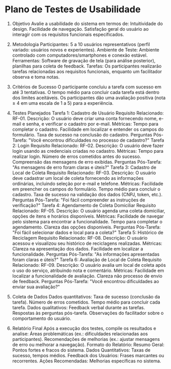 # Plano de Testes de Usabilidade

1. Objetivo
Avalie a usabilidade do sistema em termos de:
Intuitividade do design.
Facilidade de navegação.
Satisfação geral do usuário ao interagir com os requisitos funcionais especificados.

2. Metodologia
Participantes: 5 a 10 usuários representativos (perfil variado: usuários novos e experientes).
Ambiente de Teste: Ambiente controlado com computadores/smartphones e conexão estável.
Ferramentas: Software de gravação de tela (para análise posterior), planilhas para coleta de feedback.
Tarefas: Os participantes realizarão tarefas relacionadas aos requisitos funcionais, enquanto um facilitador observa e toma notas.

3. Critérios de Sucesso
O participante concluiu a tarefa com sucesso em até 3 tentativas.
O tempo médio para concluir cada tarefa está dentro dos limites aceitáveis.
Os participantes dão uma avaliação positiva (nota ≥ 4 em uma escala de 1 a 5) para a experiência.

4. Testes Planejados
Tarefa 1: Cadastro de Usuário
Requisito Relacionado: RF-01.
Descrição: O usuário deve criar uma conta fornecendo nome, e-mail e senha, e verificar o cadastro por e-mail.
Métricas:
Tempo para completar o cadastro.
Facilidade em localizar e entender os campos do formulário.
Taxa de sucesso na conclusão do cadastro.
Perguntas Pós-Tarefa: "Você encontrou dificuldades no processo de cadastro?"
Tarefa 2: Login
Requisito Relacionado: RF-02.
Descrição: O usuário deve fazer login usando as credenciais criadas no cadastro.
Métricas:
Tempo para realizar login.
Número de erros cometidos antes do sucesso.
Compreensão das mensagens de erro exibidas.
Perguntas Pós-Tarefa: "As mensagens de erro foram claras e úteis?"
Tarefa 3: Cadastro de Local de Coleta
Requisito Relacionado: RF-03.
Descrição: O usuário deve cadastrar um local de coleta fornecendo as informações ordinárias, incluindo seleção por e-mail e telefone.
Métricas:
Facilidade em preencher os campos do formulário.
Tempo médio para concluir o cadastro.
Taxa de sucesso na validação dos dados (CNPJ, token, etc.).
Perguntas Pós-Tarefa: "Foi fácil compreender as instruções de verificação?"
Tarefa 4: Agendamento de Coleta Domiciliar
Requisito Relacionado: RF-05.
Descrição: O usuário agenda uma coleta domiciliar, opções de itens e horários disponíveis.
Métricas:
Facilidade de navegar pelo sistema para encontrar a funcionalidade.
Tempo para completar o agendamento.
Clareza das opções disponíveis.
Perguntas Pós-Tarefa: "Foi fácil selecionar dados e local para a coleta?"
Tarefa 5: Histórico de Reciclagem
Requisito Relacionado: RF-08.
Descrição: O usuário acessou e visualizou seu histórico de reciclagens realizadas.
Métricas:
Clareza na apresentação dos dados.
Facilidade em localizar a funcionalidade.
Perguntas Pós-Tarefa: "As informações apresentadas foram claras e úteis?"
Tarefa 6: Avaliação de Local de Coleta
Requisito Relacionado: RF-09.
Descrição: O usuário avalia um local de coleta após o uso do serviço, atribuindo nota e comentário.
Métricas:
Facilidade em localizar a funcionalidade de avaliação.
Clareza não processo de envio de feedback.
Perguntas Pós-Tarefa: "Você encontrou dificuldades ao enviar sua avaliação?"

5. Coleta de Dados
Dados quantitativos:
Taxa de sucesso (conclusão da tarefa).
Número de erros cometidos.
Tempo médio para concluir cada tarefa.
Dados qualitativos:
Feedback verbal durante as tarefas.
Respostas às perguntas pós-tarefa.
Observações do facilitador sobre o comportamento do usuário.

6. Relatório Final
Após a execução dos testes, compile os resultados e analise:
Áreas problemáticas (ex.: dificuldades relacionadas aos participantes).
Recomendações de melhorias (ex.: ajustar mensagens de erro ou melhorar a navegação).
Formato do Relatório:
Resumo Geral: Pontos fortes e fracos do sistema.
Dados Quantitativos: Taxas de sucesso, tempos médios.
Feedback dos Usuários: Frases marcantes ou recorrentes.
Ações Recomendadas: Melhorias específicas no sistema.
